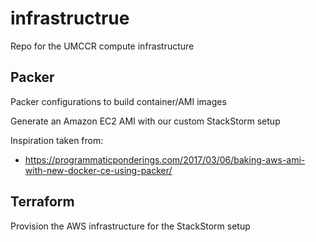 # infrastructrue
Repo for the UMCCR compute infrastructure


## Packer
Packer configurations to build container/AMI images


Generate an Amazon EC2 AMI with our custom StackStorm setup

Inspiration taken from:
- https://programmaticponderings.com/2017/03/06/baking-aws-ami-with-new-docker-ce-using-packer/


## Terraform
Provision the AWS infrastructure for the StackStorm setup
